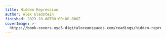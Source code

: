 ```yaml
---
title: Hidden Repression
author: Alex Gladstein
finished: 2023-10-08T00:00:00.000Z
coverImage: >-
  https://book-covers.nyc3.digitaloceanspaces.com/readings/hidden-repression-01.jpg
---
```

